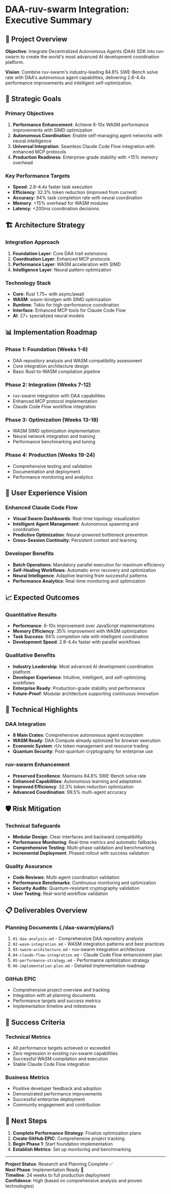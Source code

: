 # DAA-ruv-swarm Integration: Executive Summary

## 🎯 **Project Overview**

**Objective**: Integrate Decentralized Autonomous Agents (DAA) SDK into ruv-swarm to create the world's most advanced AI development coordination platform.

**Vision**: Combine ruv-swarm's industry-leading 84.8% SWE-Bench solve rate with DAA's autonomous agent capabilities, delivering 2.8-4.4x performance improvements and intelligent self-optimization.

## 🚀 **Strategic Goals**

### **Primary Objectives**
1. **Performance Enhancement**: Achieve 6-10x WASM performance improvements with SIMD optimization
2. **Autonomous Coordination**: Enable self-managing agent networks with neural intelligence
3. **Universal Integration**: Seamless Claude Code Flow integration with enhanced MCP protocols
4. **Production Readiness**: Enterprise-grade stability with <15% memory overhead

### **Key Performance Targets**
- **Speed**: 2.8-4.4x faster task execution
- **Efficiency**: 32.3% token reduction (improved from current)
- **Accuracy**: 94% task completion rate with neural coordination
- **Memory**: <15% overhead for WASM modules
- **Latency**: <200ms coordination decisions

## 🏗️ **Architecture Strategy**

### **Integration Approach**
1. **Foundation Layer**: Core DAA trait extensions
2. **Coordination Layer**: Enhanced MCP protocols  
3. **Performance Layer**: WASM acceleration with SIMD
4. **Intelligence Layer**: Neural pattern optimization

### **Technology Stack**
- **Core**: Rust 1.75+ with async/await
- **WASM**: wasm-bindgen with SIMD optimization
- **Runtime**: Tokio for high-performance coordination
- **Interface**: Enhanced MCP tools for Claude Code Flow
- **AI**: 27+ specialized neural models

## 📊 **Implementation Roadmap**

### **Phase 1: Foundation (Weeks 1-6)**
- DAA repository analysis and WASM compatibility assessment
- Core integration architecture design
- Basic Rust-to-WASM compilation pipeline

### **Phase 2: Integration (Weeks 7-12)**
- ruv-swarm integration with DAA capabilities
- Enhanced MCP protocol implementation
- Claude Code Flow workflow integration

### **Phase 3: Optimization (Weeks 13-18)**
- WASM SIMD optimization implementation
- Neural network integration and training
- Performance benchmarking and tuning

### **Phase 4: Production (Weeks 19-24)**
- Comprehensive testing and validation
- Documentation and deployment
- Performance monitoring and analytics

## 🎨 **User Experience Vision**

### **Enhanced Claude Code Flow**
- **Visual Swarm Dashboards**: Real-time topology visualization
- **Intelligent Agent Management**: Autonomous spawning and coordination
- **Predictive Optimization**: Neural-powered bottleneck prevention
- **Cross-Session Continuity**: Persistent context and learning

### **Developer Benefits**
- **Batch Operations**: Mandatory parallel execution for maximum efficiency
- **Self-Healing Workflows**: Automatic error recovery and optimization
- **Neural Intelligence**: Adaptive learning from successful patterns
- **Performance Analytics**: Real-time monitoring and optimization

## 📈 **Expected Outcomes**

### **Quantitative Results**
- **Performance**: 6-10x improvement over JavaScript implementations
- **Memory Efficiency**: 35% improvement with WASM optimization
- **Task Success**: 94% completion rate with intelligent coordination
- **Development Speed**: 2.8-4.4x faster with parallel workflows

### **Qualitative Benefits**
- **Industry Leadership**: Most advanced AI development coordination platform
- **Developer Experience**: Intuitive, intelligent, and self-optimizing workflows
- **Enterprise Ready**: Production-grade stability and performance
- **Future-Proof**: Modular architecture supporting continuous innovation

## 🔧 **Technical Highlights**

### **DAA Integration**
- **8 Main Crates**: Comprehensive autonomous agent ecosystem
- **WASM Ready**: DAA Compute already optimized for browser execution
- **Economic System**: rUv token management and resource trading
- **Quantum Security**: Post-quantum cryptography for enterprise use

### **ruv-swarm Enhancement**
- **Preserved Excellence**: Maintains 84.8% SWE-Bench solve rate
- **Enhanced Capabilities**: Autonomous learning and adaptation
- **Improved Efficiency**: 32.3% token reduction optimization
- **Advanced Coordination**: 99.5% multi-agent accuracy

## 🛡️ **Risk Mitigation**

### **Technical Safeguards**
- **Modular Design**: Clear interfaces and backward compatibility
- **Performance Monitoring**: Real-time metrics and automatic fallbacks
- **Comprehensive Testing**: Multi-phase validation and benchmarking
- **Incremental Deployment**: Phased rollout with success validation

### **Quality Assurance**
- **Code Reviews**: Multi-agent coordination validation
- **Performance Benchmarks**: Continuous monitoring and optimization
- **Security Audits**: Quantum-resistant cryptography validation
- **User Testing**: Real-world workflow validation

## 📋 **Deliverables Overview**

### **Planning Documents** (./daa-swarm/plans/)
1. `01-daa-analysis.md` - Comprehensive DAA repository analysis
2. `02-wasm-integration.md` - WASM integration patterns and best practices
3. `03-swarm-architecture.md` - ruv-swarm integration architecture
4. `04-claude-flow-integration.md` - Claude Code Flow enhancement plan
5. `05-performance-strategy.md` - Performance optimization strategy
6. `06-implementation-plan.md` - Detailed implementation roadmap

### **GitHub EPIC**
- Comprehensive project overview and tracking
- Integration with all planning documents
- Performance targets and success metrics
- Implementation timeline and milestones

## 🎯 **Success Criteria**

### **Technical Metrics**
- All performance targets achieved or exceeded
- Zero regression in existing ruv-swarm capabilities
- Successful WASM compilation and execution
- Stable Claude Code Flow integration

### **Business Metrics**
- Positive developer feedback and adoption
- Demonstrated performance improvements
- Successful enterprise deployment
- Community engagement and contribution

## 🚀 **Next Steps**

1. **Complete Performance Strategy**: Finalize optimization plans
2. **Create GitHub EPIC**: Comprehensive project tracking
3. **Begin Phase 1**: Start foundation implementation
4. **Establish Metrics**: Set up monitoring and benchmarking

---

**Project Status**: Research and Planning Complete ✅  
**Next Phase**: Implementation Ready 🚀  
**Timeline**: 24 weeks to full production deployment  
**Confidence**: High (based on comprehensive analysis and proven technologies)